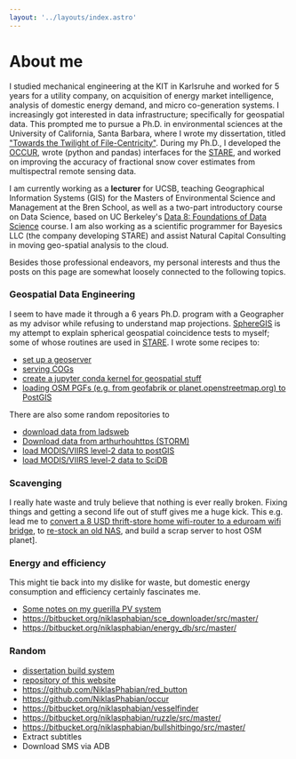```yaml
---
layout: '../layouts/index.astro'
---
```


# About me
I studied mechanical engineering at the KIT in Karlsruhe and worked for 5 years for a utility company, on acquisition of energy market intelligence, analysis of domestic energy demand, and micro co-generation systems. I increasingly got interested in data infrastructure; specifically for geospatial data. This prompted me to pursue a Ph.D. in environmental sciences at the University of California, Santa Barbara, where I wrote my dissertation, titled ["Towards the Twilight of File-Centricity"](https://www.proquest.com/openview/bae0d92f7d3c7f4cc47e128bcd6791e8/1?pq-origsite=gscholar&cbl=18750&diss=y). During my Ph.D., I developed the [OCCUR](https://github.com/NiklasPhabian/occur), wrote (python and pandas) interfaces for the [STARE](), and worked on improving the accuracy of fractional snow cover estimates from multispectral remote sensing data.

I am currently working as a **lecturer** for UCSB, teaching Geographical Information Systems (GIS) for the Masters of Environmental Science and Management at the Bren School, as well as a two-part introductory course on Data Science, based on UC Berkeley's [Data 8: Foundations of Data Science](http://www.data8.org/) course.  I am also working as a scientific programmer for Bayesics LLC (the company developing STARE) and assist Natural Capital Consulting in moving geo-spatial analysis to the cloud.

Besides those professional endeavors, my personal interests and thus the posts on this page are somewhat loosely connected to the following topics.


### Geospatial Data Engineering
I seem to have made it through a 6 years Ph.D. program with a Geographer as my advisor while refusing to understand map projections. [SphereGIS](https://github.com/NiklasPhabian/SphereGIS) is my attempt to explain spherical geospatial coincidence tests to myself; some of whose routines are used in [STARE](blog/stare). I wrote some recipes to:

- [set up a geoserver](blog/geoserver_install)
- [serving COGs](blog/cog)
- [create a jupyter conda kernel for geospatial stuff](blog/geo_conda_kernel)
- [loading OSM PGFs (e.g. from geofabrik or planet.openstreetmap.org) to PostGIS](blog/load_pbf)

There are also some random repositories to
- [download data from ladsweb](https://github.com/NiklasPhabian/ladsweb_downloader)
- [Download data from arthurhouhttps (STORM)](https://github.com/NiklasPhabian/arthurhouhttps_dl)
- [load MODIS/VIIRS level-2 data to postGIS](https://github.com/NiklasPhabian/postgis_loader)
- [load MODIS/VIIRS level-2 data to SciDB](https://github.com/NiklasPhabian/scidb_loader)


### Scavenging
I really hate waste and truly believe that nothing is ever really broken. Fixing things and getting a second life out of stuff gives me a huge kick. This e.g. lead me to [convert a 8 USD thrift-store home wifi-router to a eduroam wifi bridge](blog/eduroam), to [re-stock an old  NAS](blog/buffalo), and build a scrap server to host OSM planet].

### Energy and efficiency
This might tie back into my dislike for waste, but domestic energy consumption and efficiency certainly fascinates me. 
- [Some notes on my guerilla PV system](blog/pv) 
- https://bitbucket.org/niklasphabian/sce_downloader/src/master/
- https://bitbucket.org/niklasphabian/energy_db/src/master/

### Random 
- [dissertation build system](blog/dissertation)
- [repository of this website](https://github.com/NiklasPhabian/homepage)
- https://github.com/NiklasPhabian/red_button
- https://github.com/NiklasPhabian/occur
- https://bitbucket.org/niklasphabian/vesselfinder
- https://bitbucket.org/niklasphabian/ruzzle/src/master/
- https://bitbucket.org/niklasphabian/bullshitbingo/src/master/
- Extract subtitles
- Download SMS via ADB






